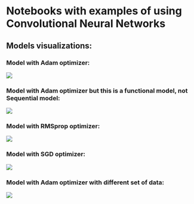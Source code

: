 # Notebooks with examples of using Convolutional Neural Networks

## Models visualizations:

### Model with Adam optimizer:
<img src="https://raw.githubusercontent.com/oziomek1/neural_network_dice/master/model_plots/model2adam_plot.png">

### Model with Adam optimizer but this is a functional model, not Sequential model:
<img src="https://raw.githubusercontent.com/oziomek1/neural_network_dice/master/model_plots/model2API_plot.png">

### Model with RMSprop optimizer:
<img src="https://raw.githubusercontent.com/oziomek1/neural_network_dice/master/model_plots/model2rms_plot.png">

### Model with SGD optimizer:
<img src="https://raw.githubusercontent.com/oziomek1/neural_network_dice/master/model_plots/model2SGD_plot.png">

### Model with Adam optimizer with different set of data:
<img src="https://raw.githubusercontent.com/oziomek1/neural_network_dice/master/model_plots/model3adam_plot.png">
